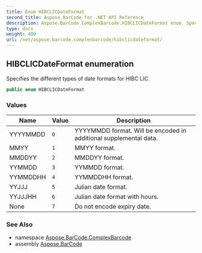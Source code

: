 ```yaml
---
title: Enum HIBCLICDateFormat
second_title: Aspose.BarCode for .NET API Reference
description: Aspose.BarCode.ComplexBarcode.HIBCLICDateFormat enum. Specifies the different types of date formats for HIBC LIC
type: docs
weight: 400
url: /net/aspose.barcode.complexbarcode/hibclicdateformat/
---
```

## HIBCLICDateFormat enumeration

Specifies the different types of date formats for HIBC LIC.

```csharp
public enum HIBCLICDateFormat
```

### Values

| Name | Value | Description |
| --- | --- | --- |
| YYYYMMDD | `0` | YYYYMMDD format. Will be encoded in additional supplemental data. |
| MMYY | `1` | MMYY format. |
| MMDDYY | `2` | MMDDYY format. |
| YYMMDD | `3` | YYMMDD format. |
| YYMMDDHH | `4` | YYMMDDHH format. |
| YYJJJ | `5` | Julian date format. |
| YYJJJHH | `6` | Julian date format with hours. |
| None | `7` | Do not encode expiry date. |

### See Also

* namespace [Aspose.BarCode.ComplexBarcode](../../aspose.barcode.complexbarcode/)
* assembly [Aspose.BarCode](../../)


